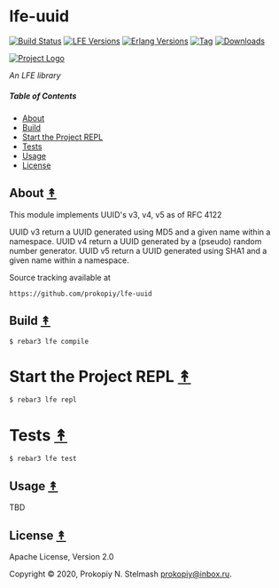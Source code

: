 # lfe-uuid

[![Build Status][gh-actions-badge]][gh-actions]
[![LFE Versions][lfe badge]][lfe]
[![Erlang Versions][erlang badge]][version]
[![Tag][github tags badge]][github tags]
[![Downloads][hex downloads]][hex package]



[![Project Logo][logo]][logo-large]

*An LFE library*

##### Table of Contents

* [About](#about-)
* [Build](#build-)
* [Start the Project REPL](#start-the-repl-)
* [Tests](#tests-)
* [Usage](#usage-)
* [License](#license-)

## About [&#x219F;](#table-of-contents)

This module implements UUID's v3, v4, v5 as of RFC 4122


UUID v3 return a UUID generated using MD5 and a given name within a namespace.
UUID v4 return a UUID generated by a (pseudo) random number generator.
UUID v5 return a UUID generated using SHA1 and a given name within a namespace.

Source tracking available at

    https://github.com/prokopiy/lfe-uuid

## Build [&#x219F;](#table-of-contents)

```shell
$ rebar3 lfe compile
```

# Start the Project REPL [&#x219F;](#table-of-contents)

```shell
$ rebar3 lfe repl
```

# Tests [&#x219F;](#table-of-contents)

```shell
$ rebar3 lfe test
```

## Usage [&#x219F;](#table-of-contents)

TBD

## License [&#x219F;](#table-of-contents)

Apache License, Version 2.0

Copyright © 2020, Prokopiy N. Stelmash <prokopiy@inbox.ru>.

<!-- Named page links below: /-->

[logo]: https://avatars1.githubusercontent.com/u/3434967?s=250
[logo-large]: https://avatars1.githubusercontent.com/u/3434967
[github]: https://github.com/prokopiy/lfe-uuid
[gitlab]: https://gitlab.com/prokopiy/lfe-uuid
[travis]: https://travis-ci.org/prokopiy/lfe-uuid
[travis badge]: https://img.shields.io/travis/prokopiy/lfe-uuid.svg
[gh-actions-badge]: https://github.com/prokopiy/lfe-uuid/workflows/ci/cd/badge.svg
[gh-actions]: https://github.com/prokopiy/lfe-uuid/actions
[lfe]: https://github.com/rvirding/lfe
[lfe badge]: https://img.shields.io/badge/lfe-1.3.0-blue.svg
[erlang badge]: https://img.shields.io/badge/erlang-19%20to%2023-blue.svg
[version]: https://github.com/prokopiy/lfe-uuid/blob/master/.travis.yml
[github tags]: https://github.com/prokopiy/lfe-uuid/tags
[github tags badge]: https://img.shields.io/github/tag/prokopiy/lfe-uuid.svg
[github downloads]: https://img.shields.io/github/downloads/ORG/lfe-uuid/total.svg
[hex badge]: https://img.shields.io/hexpm/v/lfe-uuid.svg?maxAge=2592000
[hex package]: https://hex.pm/packages/lfe-uuid
[hex downloads]: https://img.shields.io/hexpm/dt/lfe-uuid.svg

